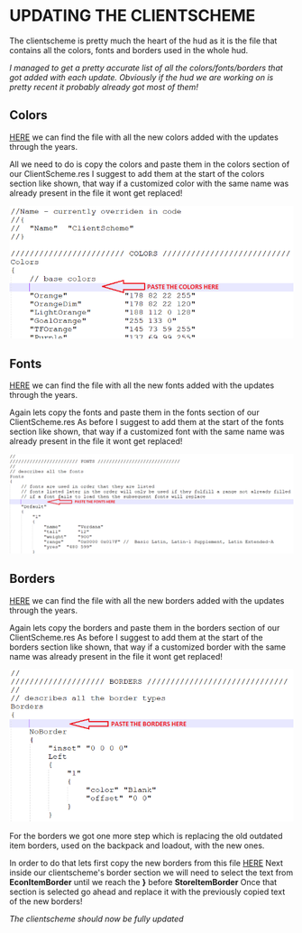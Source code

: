 # UPDATING THE CLIENTSCHEME

The clientscheme is pretty much the heart of the hud as it is the file that contains all the colors, fonts and borders used in the whole hud.

*I managed to get a pretty accurate list of all the colors/fonts/borders that got added with each update.*
*Obviously if the hud we are working on is pretty recent it probably already got most of them!*

## Colors

[HERE](https://raw.githubusercontent.com/Hypnootize/Huds-Update-Guide/master/Files/%5BClientscheme%5D%20New%20Colors.txt) we can find the file with all the new colors added with the updates through the years.

All we need to do is copy the colors and paste them in the colors section of our ClientScheme.res
I suggest to add them at the start of the colors section like shown, that way if a customized color with the same name was already present in the file it wont get replaced!

![Screenshot](https://raw.githubusercontent.com/Hypnootize/Huds-Update-Guide/master/Images/Adding_Colors.png)

## Fonts

[HERE](https://raw.githubusercontent.com/Hypnootize/Huds-Update-Guide/master/Files/%5BClientscheme%5D%20New%20Fonts.txt) we can find the file with all the new fonts added with the updates through the years.

Again lets copy the fonts and paste them in the fonts section of our ClientScheme.res
As before I suggest to add them at the start of the fonts section like shown, that way if a customized font with the same name was already present in the file it wont get replaced!

![Screenshot](https://raw.githubusercontent.com/Hypnootize/Huds-Update-Guide/master/Images/Adding_Fonts.png)

## Borders

[HERE](https://raw.githubusercontent.com/Hypnootize/Huds-Update-Guide/master/Files/%5BClientscheme%5D%20New%20Borders.txt) we can find the file with all the new borders added with the updates through the years.

Again lets copy the borders and paste them in the borders section of our ClientScheme.res
As before I suggest to add them at the start of the borders section like shown, that way if a customized border with the same name was already present in the file it wont get replaced!

![Screenshot](https://raw.githubusercontent.com/Hypnootize/Huds-Update-Guide/master/Images/Adding_Borders.png)

For the borders we got one more step which is replacing the old outdated item borders, used on the backpack and loadout, with the new ones.

In order to do that lets first copy the new borders from this file [HERE](https://raw.githubusercontent.com/Hypnootize/Huds-Update-Guide/master/Files/%5BClientscheme%5D%20Item%20Borders.txt)
Next inside our clientscheme's border section we will need to select the text from **EconItemBorder** until we reach the **}** before **StoreItemBorder** 
Once that section is selected go ahead and replace it with the previously copied text of the new borders!


*The clientscheme should now be fully updated*
